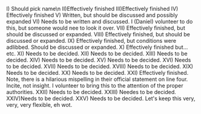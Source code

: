 I) Should pick name\n
II)Effectively finished
III)Effectively finished
IV) Effectively finished
V) Written, but should be discussed and possibly expanded
VI) Needs to be written and discussed. I (Daniel) volunteer to do this, but someone would nee to look it over.
VII) Effectively finished, but should be discussed or expanded.
VIII) Effectively finished, but should be discussed or expanded.
IX) Effectively finished, but conditions were adlibbed. Should be discussed or expanded.
X) Effectively finished but... etc.
XI) Needs to be decided.
XII) Needs to be decided.
XIII) Needs to be decided.
XIV) Needs to be decided.
XV) Needs to be decided.
XVI) Needs to be decided.
XVII) Needs to be decided.
XVIII) Needs to be decided.
XIX) Needs to be decided.
XX) Needs to be decided.
XXI) Effectively finished. Note, there is a hilarious mispelling in their official statement on line four. Incite, not insight. I volunteer to bring this to the attention of the proper authorities.
XXII) Needs to be decided.
XXIII) Needes to be decided.
XXIV)Needs to be decided.
XXV) Needs to be decided. Let's keep this very, very, very flexible, eh wot.
